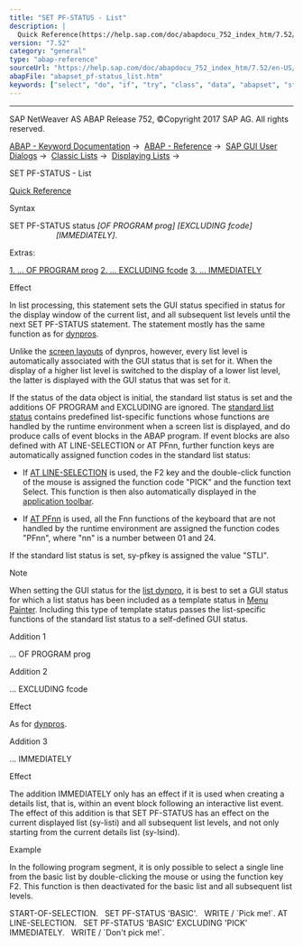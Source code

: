 ```yaml
---
title: "SET PF-STATUS - List"
description: |
  Quick Reference(https://help.sap.com/doc/abapdocu_752_index_htm/7.52/en-US/abapset_pf-status_shortref.htm) Syntax SET PF-STATUS status OF PROGRAM prog EXCLUDING fcode IMMEDIATELY. Extras: 1. ... OF PROGRAM prog(#!ABAP_ADDITION_1@1@) 2. ... EXCLUDING fcode(#!ABAP_ADDIT
version: "7.52"
category: "general"
type: "abap-reference"
sourceUrl: "https://help.sap.com/doc/abapdocu_752_index_htm/7.52/en-US/abapset_pf-status_list.htm"
abapFile: "abapset_pf-status_list.htm"
keywords: ["select", "do", "if", "try", "class", "data", "abapset", "status", "list"]
---
```


* * *

SAP NetWeaver AS ABAP Release 752, ©Copyright 2017 SAP AG. All rights reserved.

[ABAP - Keyword Documentation](https://help.sap.com/doc/abapdocu_752_index_htm/7.52/en-US/abenabap.htm) →  [ABAP - Reference](https://help.sap.com/doc/abapdocu_752_index_htm/7.52/en-US/abenabap_reference.htm) →  [SAP GUI User Dialogs](https://help.sap.com/doc/abapdocu_752_index_htm/7.52/en-US/abenabap_screens.htm) →  [Classic Lists](https://help.sap.com/doc/abapdocu_752_index_htm/7.52/en-US/abenabap_dynpro_list.htm) →  [Displaying Lists](https://help.sap.com/doc/abapdocu_752_index_htm/7.52/en-US/abenlists_displayed.htm) → 

SET PF-STATUS - List

[Quick Reference](https://help.sap.com/doc/abapdocu_752_index_htm/7.52/en-US/abapset_pf-status_shortref.htm)

Syntax

SET PF-STATUS status *\[*OF PROGRAM prog*\]* *\[*EXCLUDING fcode*\]*
                     *\[*IMMEDIATELY*\]*.

Extras:

[1\. ... OF PROGRAM prog](#!ABAP_ADDITION_1@1@)
[2\. ... EXCLUDING fcode](#!ABAP_ADDITION_2@2@)
[3\. ... IMMEDIATELY](#!ABAP_ADDITION_3@3@)

Effect

In list processing, this statement sets the GUI status specified in status for the display window of the current list, and all subsequent list levels until the next SET PF-STATUS statement. The statement mostly has the same function as for [dynpros](https://help.sap.com/doc/abapdocu_752_index_htm/7.52/en-US/abapset_pf-status_dynpro.htm).

Unlike the [screen layouts](https://help.sap.com/doc/abapdocu_752_index_htm/7.52/en-US/abenscreen_glosry.htm "Glossary Entry") of dynpros, however, every list level is automatically associated with the GUI status that is set for it. When the display of a higher list level is switched to the display of a lower list level, the latter is displayed with the GUI status that was set for it.

If the status of the data object is initial, the standard list status is set and the additions OF PROGRAM and EXCLUDING are ignored. The [standard list status](https://help.sap.com/doc/abapdocu_752_index_htm/7.52/en-US/abenstandard_list_status_glosry.htm "Glossary Entry") contains predefined list-specific functions whose functions are handled by the runtime environment when a screen list is displayed, and do produce calls of event blocks in the ABAP program. If event blocks are also defined with AT LINE-SELECTION or AT PFnn, further function keys are automatically assigned function codes in the standard list status:

-   If [AT LINE-SELECTION](https://help.sap.com/doc/abapdocu_752_index_htm/7.52/en-US/abapat_line-selection.htm) is used, the F2 key and the double-click function of the mouse is assigned the function code "PICK" and the function text Select. This function is then also automatically displayed in the [application toolbar](https://help.sap.com/doc/abapdocu_752_index_htm/7.52/en-US/abenapplication_toolbar_glosry.htm "Glossary Entry").
    
-   If [AT PFnn](https://help.sap.com/doc/abapdocu_752_index_htm/7.52/en-US/abapat_pfnn.htm) is used, all the Fnn functions of the keyboard that are not handled by the runtime environment are assigned the function codes "PFnn", where "nn" is a number between 01 and 24.
    

If the standard list status is set, sy-pfkey is assigned the value "STLI".

Note

When setting the GUI status for the [list dynpro](https://help.sap.com/doc/abapdocu_752_index_htm/7.52/en-US/abenlist_dynpro_glosry.htm "Glossary Entry"), it is best to set a GUI status for which a list status has been included as a template status in [Menu Painter](https://help.sap.com/doc/abapdocu_752_index_htm/7.52/en-US/abenmenu_painter_glosry.htm "Glossary Entry"). Including this type of template status passes the list-specific functions of the standard list status to a self-defined GUI status.

Addition 1

... OF PROGRAM prog

Addition 2

... EXCLUDING fcode

Effect

As for [dynpros](https://help.sap.com/doc/abapdocu_752_index_htm/7.52/en-US/abapset_pf-status_dynpro.htm).

Addition 3

... IMMEDIATELY

Effect

The addition IMMEDIATELY only has an effect if it is used when creating a details list, that is, within an event block following an interactive list event. The effect of this addition is that SET PF-STATUS has an effect on the current displayed list (sy-listi) and all subsequent list levels, and not only starting from the current details list (sy-lsind).

Example

In the following program segment, it is only possible to select a single line from the basic list by double-clicking the mouse or using the function key F2. This function is then deactivated for the basic list and all subsequent list levels.

START-OF-SELECTION.
  SET PF-STATUS 'BASIC'.
  WRITE / \`Pick me!\`.
AT LINE-SELECTION.
  SET PF-STATUS 'BASIC' EXCLUDING 'PICK' IMMEDIATELY.
  WRITE / \`Don't pick me!\`.